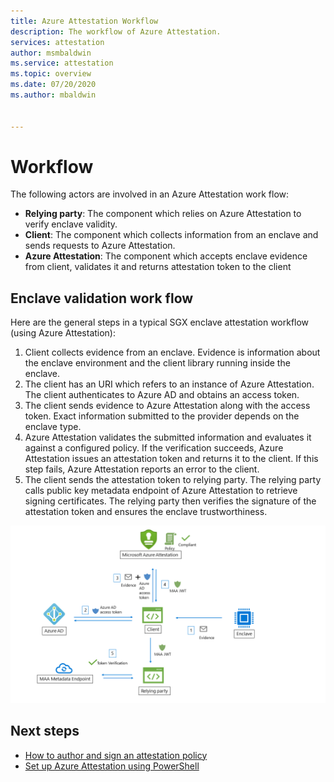 ```yaml
---
title: Azure Attestation Workflow
description: The workflow of Azure Attestation.
services: attestation
author: msmbaldwin
ms.service: attestation
ms.topic: overview
ms.date: 07/20/2020
ms.author: mbaldwin


---
```

# Workflow

The following actors are involved in an Azure Attestation work flow:

- **Relying party**: The component which relies on Azure Attestation to verify enclave validity. 
- **Client**: The component which collects information from an enclave and sends requests to Azure Attestation. 
- **Azure Attestation**: The component which accepts enclave evidence from client, validates it and returns attestation token to the client


## Enclave validation work flow

Here are the general steps in a typical SGX enclave attestation workflow (using Azure Attestation):

1. Client collects evidence from an enclave. Evidence is information about the enclave environment and the client library running inside the enclave.
1. The client has an URI which refers to an instance of Azure Attestation. The client authenticates to Azure AD and obtains an access token.
1. The client sends evidence to Azure Attestation along with the access token. Exact information submitted to the provider depends on the enclave type.
1. Azure Attestation validates the submitted information and evaluates it against a configured policy. If the verification succeeds, Azure Attestation issues an attestation token and returns it to the client. If this step fails, Azure Attestation reports an error to the client. 
1. The client sends the attestation token to relying party. The relying party calls public key metadata endpoint of Azure Attestation to retrieve signing certificates. The relying party then verifies the signature of the attestation token and ensures the enclave trustworthiness. 

![Enclave validation flow](./media/validation-flow.png)


## Next steps
- [How to author and sign an attestation policy](author-sign-policy.md)
- [Set up Azure Attestation using PowerShell](quickstart-powershell.md)
